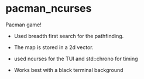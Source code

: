 # pacman_ncurses
Pacman game!

- Used breadth first search for the pathfinding.
- The map is stored in a 2d vector.

- used ncurses for the TUI and std::chrono for timing
- Works best with a black terminal background
